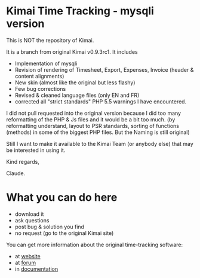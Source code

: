 Kimai Time Tracking - mysqli version
====================================

This is NOT the repository of Kimai.

It is a branch from original Kimai v0.9.3rc1.
It includes
 - Implementation of mysqli
 - Revision of rendering of Timesheet, Export, Expenses, Invoice (header & content alignments)
 - New skin (almost like the original but less flashy)
 - Few bug corrections
 - Revised & cleaned language files (only EN and FR)
 - corrected all "strict standards" PHP 5.5 warnings I have encountered.

I did not pull requested into the original version because I did too many reformatting of the PHP & Js files and it would be a bit too much. (by reformatting understand, layout to PSR standards, sorting of
functions (methods) in some of the biggest PHP files. But the Naming is still original)

Still I want to make it available to the Kimai Team (or anybody else) that may be interested in using it.

Kind regards,

Claude.



What you can do here
====================
- download it
- ask questions
- post bug & solution you find
- no request (go to the original Kimai site)


You can get more information about the original time-tracking software:

* at [website](http://www.kimai.org)
* at [forum](http://forum.kimai.org)
* in [documentation](http://www.kimai.org/documentation/)

